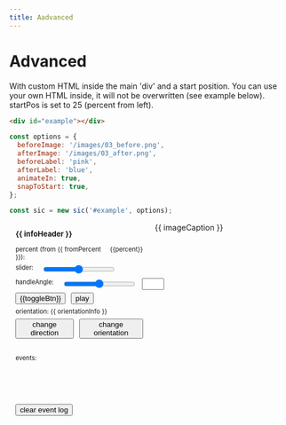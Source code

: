 ```yaml
---
title: Aadvanced
---
```


<script setup>
import { onMounted, ref, reactive, useTemplateRef } from 'vue';
import SlickImageCompare from '../node_modules/slick-image-compare';

import SwitchButtons from '../Components/SwitchButtons.vue';
import SwitchContent from '../Components/SwitchContent.vue';

const texts = {
  info: ['"before" image is shown', '"after" image is shown'],
  caption: ['pink shoes', 'blue shoes'],
  button: ['Show before', 'Show after']
};

let eventInfoBox = useTemplateRef('eventInfoBox');

let isSlide = false;
// let smooth = false;
// let smoothTime = 500;
// let smoothTo;

let sic;
let infoHeader = ref();
let orientationInfo = ref();
let smoothValue = ref(0);
let handleAngle = ref(0);
let fromPercent = ref('left');
let percent = ref(0);
let imageCaption = ref('');
let toggleBtn = ref(texts.button[0]);
let rangeBtn = ref(0);

// let horizontal = ref(true);

let eventInfoObj = [];
let eventInfo = ref([]);
let eventCount = ref(0);

const slide = (e) => {
  sic.goto(e.target.value, smoothValue);
}
// const down = () => {
//   clearTimeout(smoothTo);
//   isSlide = true;
// };
// const up = () => {
//   smoothTo = setTimeout(() => {
//     clearTimeout(smoothTo);
//     isSlide = false;
//   }, smoothTime);
// };

const changeOrientationInfo = () => {
  orientationInfo.value = sic._horizontal
    ? sic._ltr
      ? 'LEFT - RIGHT'
      : 'RIGHT - LEFT'
    : sic._ltr
      ? 'TOP - BOTTOM'
      : 'BOTTOM - TOP';
};

const play = () => {
  sic.play(50, 3, 2000);
};

const clearEventLog = () => {
  eventInfoObj = [];
  eventInfo.value = [];
  eventCount.value = 0;
};

const toggleBeforeAfter = () => {
  sic.toggleView();
};

const changeDirection = () => {
  sic.changeDirection();
  changeOrientationInfo();
};

const changeOrientation = () => {
  sic.changeOrientation();
  fromPercent.value = sic._horizontal ? 'left' : 'top';
  changeOrientationInfo();
};

const setHandleAngle = (evt) => {
  handleAngle.value = +evt.target.value;
  sic.setAngle(handleAngle.value);
};

const addEventInfo = (evt) => {
  const name = evt.type;
  eventCount.value ++;
  eventInfoObj.push({ name, count: eventCount.value });
  eventInfo.value = eventInfoObj;

  setTimeout(() => {
    eventInfoBox.value.scrollTop = eventInfoBox.value.scrollHeight;
  }, 0);
};

const options = {
  beforeImage: '/images/03_before.png',
  afterImage: '/images/03_after.png',
  beforeLabel: 'pink',
  afterLabel: 'blue',
  animateIn: true,
  snapToStart: true,
  init(e) {
    fromPercent.value = e.detail.horizontal ? 'left' : 'top';
    const which = e.detail.afterShown ? 1 : 0;
    infoHeader.value = texts.info[which];
    imageCaption.value = texts.caption[which];
    changeOrientationInfo();
  },
};

onMounted(() => {
  sic = new SlickImageCompare('#example', options);

  sic.allowedEvents.forEach((evt) => {
    if ('update' === evt || 'drag' === evt) return;
    sic.addEventListener(evt, addEventInfo);
  });

  // events
  sic.addEventListener('viewchange', (e) => {
    const afterShown = e.detail.afterShown;
    toggleBtn.value = texts.button[(afterShown ? 0 : 1)];
  });

  sic.addEventListener('update', (e) => {
    let p = Math.round(e.detail.percent * 100) / 100;
    if (!isSlide) rangeBtn.value = p;
    percent.value = `${p}%`;
  });

  sic.addEventListener('beforeshown', (e) => {
    console.log('beforeshown');
    infoHeader.value = texts.info[0];
    imageCaption.value = texts.caption[0];
  });

  sic.addEventListener('aftershown', (e) => {
    console.log('aftershown');
    infoHeader.value = texts.info[1];
    imageCaption.value = texts.caption[1];
  });

});

</script>

# Advanced

With custom HTML inside the main 'div' and a start position.
You can use your own HTML inside, it will not be overwritten (see example below).
startPos is set to 25 (percent from left).

```html
<div id="example"></div>
```

```js
const options = {
  beforeImage: '/images/03_before.png',
  afterImage: '/images/03_after.png',
  beforeLabel: 'pink',
  afterLabel: 'blue',
  animateIn: true,
  snapToStart: true,
};

const sic = new sic('#example', options);
```

<div class="grid">
  <div>
    <div class="panel">
      <h3>{{ infoHeader }}</h3>
      <div class="panel-line">
        <div class="label">
          percent (from {{ fromPercent }}):
        </div>
        <span id="adv-percent">{{percent}}</span>
      </div>
      <div class="panel-line">
        <div class="label">slider:</div>
        <input
          @mousedown="down"
          @mouseup="up"
          @touchstart="down"
          @touchend="up"
          @input="slide"
          type="range" step="0.5" min="0" max="100" :value="rangeBtn">
        <!-- <input
          id="adv-smooth"
          type="checkbox"
          :value="smoothValue"
          :checked="smoothValue"
          @input="(e) => smoothValue = (e.target.checked) ? 1 : 0"
        /> -->
        <!-- <label for="adv-smooth">smooth</label> -->
      </div>
      <div class="panel-line">
        <div class="label">handleAngle:</div>
        <input @input="setHandleAngle" type="range" step="1" min="-15" max="15" :value="handleAngle">
        <input type="text" id="adv-handle-angle-value" readonly="" style="width: 40px" :value="handleAngle">
      </div>
      <div class="panel-line">
        <button @click="toggleBeforeAfter" class="switch">{{toggleBtn}}</button>
        <button @click="play" class="switch">play</button>
      </div>
      <div class="panel-line">
        orientation: {{ orientationInfo }}
      </div>
      <div class="panel-line grid">
        <button @click="changeDirection" class="switch">change direction</button>
        <button @click="changeOrientation" class="switch">change orientation</button>
      </div>
    </div>
    <div class="panel">
      events:
      <div id="adv-events" ref="eventInfoBox" class="small">
        <template v-if="eventCount > 0">
          <div v-for="(event, index) in eventInfo" :key="index">
            <span>{{ event.count }}.</span> {{ event.name }}
          </div>
        </template>
      </div>
      <button @click="clearEventLog" class="switch">clear event log</button>
    </div>
  </div>

  <div>
    <div id="example"></div>
    <div class="image-caption">{{ imageCaption }}</div>
  </div>

</div>

<style scoped>
.grid {
  display: grid;
  grid-template-columns: 50% 50%;
  grid-template-rows: 1fr;
  gap: 0px 10px;
  grid-template-areas:
    ". .";
}
.panel {
  padding: 1em;
  background-color: var(--vp-code-block-bg);
  font-size: 0.8em;
}
.panel h3 {
  margin-top: 0;
}
.panel-line {
  width: 100%;
  display: inline-flex;
  flex-flow: row nowrap;
  margin-bottom: 0.5em;
  gap: 0px 10px;
}

.panel-line .label {
  padding-right: 0.5em;
}
#adv-events {
  font-size: 0.8em;
  width: 100%;
  line-height: 1em;
  height: 8em;
  overflow-y: scroll;
  background: rgba(255, 255, 255, 0.1);
  margin-bottom: 0.5em;
}
#adv-events span {
  display: inline-block;
  background: #213f92;
  color: #fff;
  padding: 0 0.5em;
  margin: 0.25em 0.25em 0.5em 0;
  line-height: 1.4em;
}
#adv-events div:nth-child(2n) {
  background-color: rgba(0, 0, 0, 0.1);
}
.dark #adv-events div:nth-child(2n) {
  background-color: rgba(255, 255, 255, 0.1);
}
</style>
